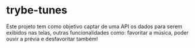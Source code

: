 # trybe-tunes
Este projeto tem como objetivo captar de uma API os dados para serem exibidos nas telas, outras funcionalidades como: favoritar a música, poder ouvir a prévia e desfavoritar também!
